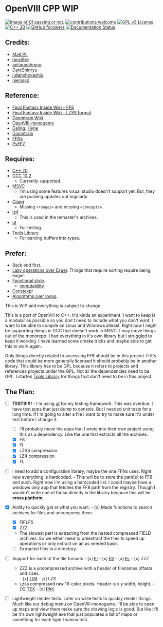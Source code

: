 # OpenVIII CPP WIP

[![Image of CI passing or not.](https://ci.appveyor.com/api/projects/status/32r7s2skrgm9ubva?svg=true)](https://ci.appveyor.com/project/Sebanisu/openviii-cpp-wip)
[![contributions welcome](https://img.shields.io/badge/contributions-welcome-yellowgreen.svg?style=flat)](https://github.com/sebanisu/OpenVIII_CPP_WIP/issues) 
[![GPL v3 License](https://img.shields.io/badge/License-GPL_V3-blue.svg)](https://www.gnu.org/licenses/gpl-3.0.en.html) 
[![C++ 20](https://img.shields.io/badge/C++%20-20-ff69b4.svg)](https://en.cppreference.com/w/cpp/20) 
[![GitHub followers](https://img.shields.io/github/followers/sebanisu.svg?style=social&label=Follow)](https://github.com/sebanisu?tab=followers)
[![Documentation Status](https://readthedocs.org/projects/openviii-cpp-wip/badge/?version=latest)](https://openviii-cpp-wip.readthedocs.io/en/latest/?badge=latest)

[//]: # ([![GitHub stars]&#40;https://img.shields.io/github/stars/sebanisu/ToolsLibrary.svg?style=social&label=Star&#41;]&#40;https://GitHub.com/sebanisu/OpenVIII_CPP_WIP/stargazers/&#41; )

[//]: # ([![Sphinx Documentation]&#40;https://img.shields.io/badge/sphinx-documentation-yellow.svg?style=flat&#41;]&#40;https://sebanisu.github.io/OpenVIII_CPP_WIP/&#41;)

[//]: # ([![Doxygen Documentation]&#40;https://codedocs.xyz/Sebanisu/OpenVIII_CPP_WIP.svg&#41;]&#40;https://codedocs.xyz/Sebanisu/OpenVIII_CPP_WIP/&#41;)

## Credits:
 - [MaKiPL](https://github.com/MaKiPL)
 - [myst6re](https://github.com/myst6re)
 - [antiquechrono](https://github.com/antiquechrono)
 - [DarkShinryu](https://github.com/DarkShinryu)
 - [julianxhokaxhiu](https://github.com/julianxhokaxhiu)
 - [niemasd](https://github.com/niemasd/PyFF7)

## Reference:
 - [Final Fantasy Inside Wiki - FF8](http://wiki.ffrtt.ru/index.php?title=FF8)
 - [Final Fantasy Inside Wiki - LZSS format](http://wiki.ffrtt.ru/index.php?title=FF7/LZSS_format)
 - [Doomtrain Wiki](https://github.com/DarkShinryu/doomtrain/wiki)
 - [OpenVIII-monogame](https://github.com/MaKiPL/OpenVIII-monogame)
 - [Deling](https://github.com/myst6re/deling), [Hyne](https://github.com/myst6re/hyne)
 - [Doomtrain](https://github.com/DarkShinryu/doomtrain)
 - [FFNx](https://github.com/julianxhokaxhiu/FFNx)
 - [PyFF7](https://github.com/niemasd/PyFF7)
 
## Requires:
 - [C++ 20](https://en.cppreference.com/w/cpp/20)
 - [GCC 10.2](https://gcc.gnu.org/gcc-10/)
   - Currently supported.
 - [MSVC](https://visualstudio.microsoft.com/vs/features/cplusplus/)
   - I'm using some features visual studio doesn't support yet. But, they are pushing updates out regularly.
 - [Clang](https://clang.llvm.org/cxx_status.html)
   - Missing `<ranges>` and missing `<concepts>`.
 - [lz4](https://github.com/lz4/lz4)
   - This is used in the remaster's archives.
 - [ut](https://github.com/boost-ext/ut)
   - For testing.
 - [Tools Library](https://github.com/Sebanisu/ToolsLibrary)
   - For parcing buffers into types.
## Prefer:
 - Back end first.
 - [Lazy operations over Eager](https://www.imperva.com/learn/performance/lazy-loading/). Things that require sorting require being eager.
 - [Functional style](https://docs.microsoft.com/en-us/archive/msdn-magazine/2012/august/c-functional-style-programming-in-c).
   - [Immutability](https://www.modernescpp.com/index.php/c-core-guidelines-rules-for-constants-and-immutability)
 - [Constexpr](https://www.youtube.com/watch?v=HMB9oXFobJc)
 - [Algorithms over loops](https://www.drdobbs.com/stl-algorithms-vs-hand-written-loops/184401446).

This is WIP and everything is subject to change.

This is a port of OpenVIII to C++. It's kinda an experiment. I want to keep is a modular as possible so you don't need to include what you don't want. I want to be able to compile on Linux and Windows atleast. Right now I might be supporting things in GCC that doesn't work in MSVC. I may move things out of the monorepo. I had everything in it's own library but I struggled to keep it working. I have learned some cmake tricks and maybe able to get this to work again.

Only things directly related to accessing FF8 should be in this project. If it's code that could be more generally licensed it should probably be in another library. This library has to be GPL because it refers to projects and references projects under the GPL. Not all the dependencies need to be GPL. I started [Tools Library](https://github.com/Sebanisu/ToolsLibrary) for things that don't need to be in this project.

## The Plan:

  - [ ] **TESTS!!!!** - I'm using [ut](https://github.com/boost-ext/ut) for my testing framework. This was overdue. I have test apps that just dump to console. But I needed unit tests for a long time. If I'm going to alter a file I want to try to make sure it's under test before I change it.
    - [ ] I'll probably move the apps that I wrote into their own project using this as a dependency. Like the one that extracts all the archives. 
    - [x] FS
    - [x] FI
    - [x] LZSS compression
    - [x] LZ4 compression
    - [x] FL
  - [ ]  I need to add a configuration library, maybe the one FFNx uses. Right now everything is hardcoded.
    -  This will be to store the path[s] to FF8 and such. Right now I'm using a hardcoded list. I could maybe have a windows only app that fetches the FF8 path from the registry. Though I wouldn't write one of those directly in the library because this will be **cross platform**.
 
  - [x]  Ability to quickly get at what you want.
    - [x]  Made functions to search archives for files and uncompress them.
      - [x]  FIFLFS
      - [x]  ZZZ
      - The slowest part is extracting from the nested compressed FIELD archives. So we either need to preextract the files to speed up operations or only extract on an as needed basis.
      - [ ] Extracted files in a directory.
  - [ ]  Support for each of the file formats
    - [x]  [FI](http://wiki.ffrtt.ru/index.php?title=FF8/PC_Media#.fi_.28File_Index.29)
    - [x]  [FS](http://wiki.ffrtt.ru/index.php?title=FF8/PC_Media#.fs_.28File_Source.29)
    - [x]  [FL](http://wiki.ffrtt.ru/index.php?title=FF8/PC_Media#.fl_.28File_List.29)
    - [x]  ZZZ
      - ZZZ is a uncompressed archive with a header of filenames offsets and sizes.  
    - [x]  [TIM](http://wiki.ffrtt.ru/index.php?title=PSX/TIM_format)
    - [x]  LZS
      -   Lzss compressed raw 16-color pixels. Header is x y width, height.
    - [X]  [TEX](http://wiki.ffrtt.ru/index.php?title=FF7/TEX_format)
    - [x]  [PAK](http://wiki.ffrtt.ru/index.php?title=FF8/FileFormat_PAK)
  - [ ]  Lightweight render tests. Later on write tests to quickly render things. Much like our debug menu on OpenVIII-monogame. I'll be able to open up maps and view them make sure the drawing logic is good. But like it'll be it's own lightweight exe that just populates a list of maps or something for each type I wanna test.
